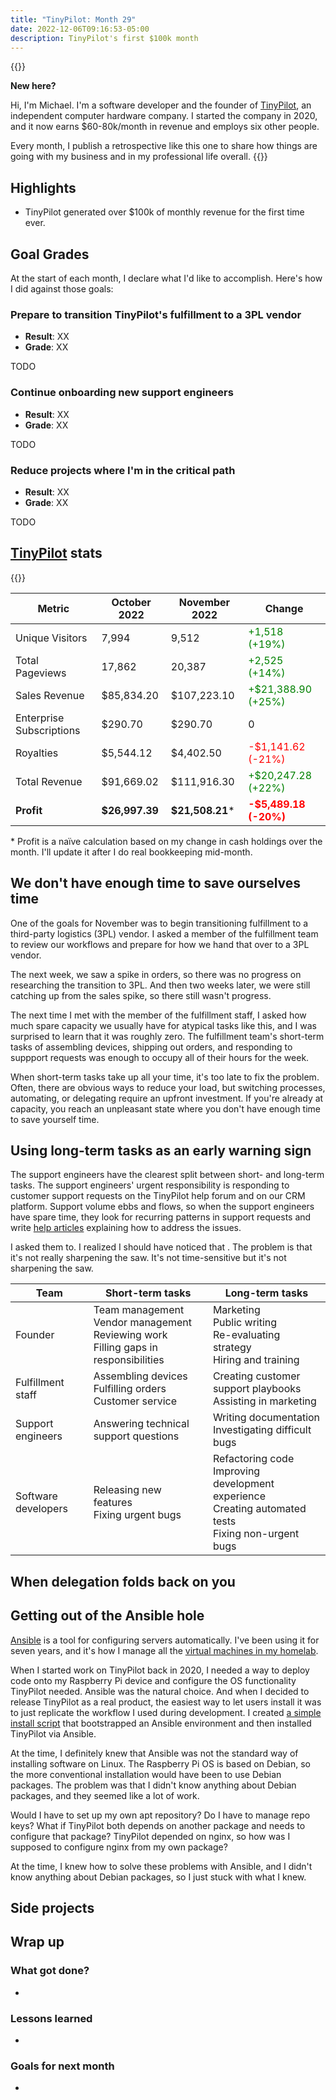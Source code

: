 ```yaml
---
title: "TinyPilot: Month 29"
date: 2022-12-06T09:16:53-05:00
description: TinyPilot's first $100k month
---
```


{{<notice type="info">}}

**New here?**

Hi, I'm Michael. I'm a software developer and the founder of [TinyPilot](https://tinypilotkvm.com), an independent computer hardware company. I started the company in 2020, and it now earns $60-80k/month in revenue and employs six other people.

Every month, I publish a retrospective like this one to share how things are going with my business and in my professional life overall.
{{</notice>}}

## Highlights

- TinyPilot generated over $100k of monthly revenue for the first time ever.

## Goal Grades

At the start of each month, I declare what I'd like to accomplish. Here's how I did against those goals:

### Prepare to transition TinyPilot's fulfillment to a 3PL vendor

- **Result**: XX
- **Grade**: XX

TODO

### Continue onboarding new support engineers

- **Result**: XX
- **Grade**: XX

TODO

### Reduce projects where I'm in the critical path

- **Result**: XX
- **Grade**: XX

TODO

## [TinyPilot](https://tinypilotkvm.com/?ref=mtlynch.io) stats

{{<revenue-graph project="tinypilot">}}

| Metric                   | October 2022   | November 2022    | Change                                         |
| ------------------------ | -------------- | ---------------- | ---------------------------------------------- |
| Unique Visitors          | 7,994          | 9,512            | <font color="green">+1,518 (+19%)</font>       |
| Total Pageviews          | 17,862         | 20,387           | <font color="green">+2,525 (+14%)</font>       |
| Sales Revenue            | $85,834.20     | $107,223.10      | <font color="green">+$21,388.90 (+25%)</font>  |
| Enterprise Subscriptions | $290.70        | $290.70          | 0                                              |
| Royalties                | $5,544.12      | $4,402.50        | <font color="red">-$1,141.62 (-21%)</font>     |
| Total Revenue            | $91,669.02     | $111,916.30      | <font color="green">+$20,247.28 (+22%)</font>  |
| **Profit**               | **$26,997.39** | **$21,508.21**\* | **<font color="red">-$5,489.18 (-20%)</font>** |

\* Profit is a naïve calculation based on my change in cash holdings over the month. I'll update it after I do real bookkeeping mid-month.

## We don't have enough time to save ourselves time

One of the goals for November was to begin transitioning fulfillment to a third-party logistics (3PL) vendor. I asked a member of the fulfillment team to review our workflows and prepare for how we hand that over to a 3PL vendor.

The next week, we saw a spike in orders, so there was no progress on researching the transition to 3PL. And then two weeks later, we were still catching up from the sales spike, so there still wasn't progress.

The next time I met with the member of the fulfillment staff, I asked how much spare capacity we usually have for atypical tasks like this, and I was surprised to learn that it was roughly zero. The fulfillment team's short-term tasks of assembling devices, shipping out orders, and responding to suppport requests was enough to occupy all of their hours for the week.

When short-term tasks take up all your time, it's too late to fix the problem. Often, there are obvious ways to reduce your load, but switching processes, automating, or delegating require an upfront investment. If you're already at capacity, you reach an unpleasant state where you don't have enough time to save yourself time.

## Using long-term tasks as an early warning sign

The support engineers have the clearest split between short- and long-term tasks. The support engineers' urgent responsibility is responding to customer support requests on the TinyPilot help forum and on our CRM platform. Support volume ebbs and flows, so when the support engineers have spare time, they look for recurring patterns in support requests and write [help articles](https://tinypilotkvm.com/faq) explaining how to address the issues.

I asked them to. I realized I should have noticed that . The problem is that it's not really sharpening the saw. It's not time-sensitive but it's not sharpening the saw.

| Team                | Short-term tasks                                                                           | Long-term tasks                                                                                            |
| ------------------- | ------------------------------------------------------------------------------------------ | ---------------------------------------------------------------------------------------------------------- |
| Founder             | Team management<br>Vendor management<br>Reviewing work<br>Filling gaps in responsibilities | Marketing<br>Public writing<br>Re-evaluating strategy<br>Hiring and training                               |
| Fulfillment staff   | Assembling devices<br>Fulfilling orders<br>Customer service                                | Creating customer support playbooks<br>Assisting in marketing                                              |
| Support engineers   | Answering technical support questions                                                      | Writing documentation<br>Investigating difficult bugs                                                      |
| Software developers | Releasing new features<br>Fixing urgent bugs                                               | Refactoring code<br>Improving development experience<br>Creating automated tests<br>Fixing non-urgent bugs |

## When delegation folds back on you

## Getting out of the Ansible hole

[Ansible](https://github.com/ansible/ansible) is a tool for configuring servers automatically. I've been using it for seven years, and it's how I manage all the [virtual machines in my homelab](/building-a-vm-homelab/).

When I started work on TinyPilot back in 2020, I needed a way to deploy code onto my Raspberry Pi device and configure the OS functionality TinyPilot needed. Ansible was the natural choice. And when I decided to release TinyPilot as a real product, the easiest way to let users install it was to just replicate the workflow I used during development. I created [a simple install script](https://github.com/tiny-pilot/tinypilot/blob/2a97cf02bd6e032a2fc60846d7d2c60be92c7c74/quick-install) that bootstrapped an Ansible environment and then installed TinyPilot via Ansible.

At the time, I definitely knew that Ansible was not the standard way of installing software on Linux. The Raspberry Pi OS is based on Debian, so the more conventional installation would have been to use Debian packages. The problem was that I didn't know anything about Debian packages, and they seemed like a lot of work.

Would I have to set up my own apt repository? Do I have to manage repo keys? What if TinyPilot both depends on another package and needs to configure that package? TinyPilot depended on nginx, so how was I supposed to configure nginx from my own package?

At the time, I knew how to solve these problems with Ansible, and I didn't know anything about Debian packages, so I just stuck with what I knew.

## Side projects

## Wrap up

### What got done?

-

### Lessons learned

-

### Goals for next month

-
